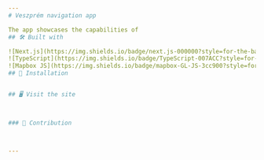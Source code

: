 ```yaml
---
# Veszprém navigation app

The app showcases the capabilities of 
## 🛠️ Built with

![Next.js](https://img.shields.io/badge/next.js-000000?style=for-the-badge&logo=nextdotjs&logoColor=white)
![TypeScript](https://img.shields.io/badge/TypeScript-007ACC?style=for-the-badge&logo=typescript&logoColor=white)
![Mapbox JS](https://img.shields.io/badge/mapbox-GL-JS-3cc900?style=for-the-badge&logo=mapbox&logoColor=white)
## 🚀 Installation


## 🖥️ Visit the site


   
### 👥 Contribution



---
```

